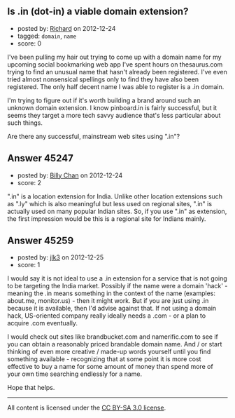 ## Is .in (dot-in) a viable domain extension?

- posted by: [Richard](https://stackexchange.com/users/-1/17832-richard) on 2012-12-24
- tagged: `domain`, `name`
- score: 0

I've been pulling my hair out trying to come up with a domain name for my upcoming social bookmarking web app I've spent hours on thesaurus.com trying to find an unusual name that hasn't already been registered. I've even tried almost nonsensical spellings only to find they have also been registered. The only half decent name I was able to register is a .in domain.

I'm trying to figure out if it's worth building a brand around such an unknown domain extension. I know pinboard.in is fairly successful, but it seems they target a more tech savvy audience that's less particular about such things.

Are there any successful, mainstream web sites using ".in"?


## Answer 45247

- posted by: [Billy Chan](https://stackexchange.com/users/-1/21618-billy-chan) on 2012-12-24
- score: 2

".in" is a location extension for India. Unlike other location extensions such as ".ly" which is also meaningful but less used on regional sites, ".in" is actually used on many popular Indian sites. So, if you use ".in" as extension, the first impression would be this is a regional site for Indians mainly.


## Answer 45259

- posted by: [jlk3](https://stackexchange.com/users/-1/16484-jlk3) on 2012-12-25
- score: 1

I would say it is not ideal to use a .in extension for a service that is not going to be targeting the India market. Possibly if the name were a domain 'hack' - meaning the .in means something in the context of the name (examples: about.me, monitor.us) - then it might work. But if you are just using .in because it is available, then I'd advise against that. If not using a domain hack, US-oriented company really ideally needs a .com - or a plan to acquire .com eventually.

I would check out sites like brandbucket.com and namerific.com to see if you can obtain a reasonably priced brandable domain name. And / or start thinking of even more creative / made-up words yourself until you find something available - recognizing that at some point it is more cost effective to buy a name for some amount of money than spend more of your own time searching endlessly for a name.

Hope that helps.




---

All content is licensed under the [CC BY-SA 3.0 license](https://creativecommons.org/licenses/by-sa/3.0/).
